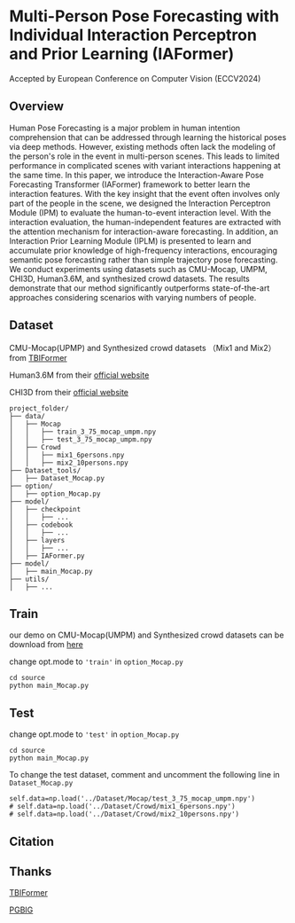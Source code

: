 # Multi-Person Pose Forecasting with Individual Interaction Perceptron and Prior Learning (IAFormer)

Accepted by European Conference on Computer Vision (ECCV2024)
## Overview
Human Pose Forecasting is a major problem in human intention comprehension that can be addressed through learning the historical poses via deep methods. However, existing methods often lack the modeling of the person's role in the event in multi-person scenes. This leads to limited performance in complicated scenes with variant interactions happening at the same time. In this paper, we introduce the Interaction-Aware Pose Forecasting Transformer (IAFormer) framework to better learn the interaction features. With the key insight that the event often involves only part of the people in the scene, we designed the Interaction Perceptron Module (IPM) to evaluate the human-to-event interaction level. With the interaction evaluation, the human-independent features are extracted with the attention mechanism for interaction-aware forecasting. In addition, an Interaction Prior Learning Module (IPLM) is presented to learn and accumulate prior knowledge of high-frequency interactions, encouraging semantic pose forecasting rather than simple trajectory pose forecasting. We conduct experiments using datasets such as CMU-Mocap, UMPM, CHI3D, Human3.6M, and synthesized crowd datasets. The results demonstrate that our method significantly outperforms state-of-the-art approaches considering scenarios with varying numbers of people.

## Dataset
CMU-Mocap(UPMP) and Synthesized crowd datasets （Mix1 and Mix2）from [TBIFormer](https://github.com/xiaogangpeng/TBIFormer)

Human3.6M from their [official website](http://vision.imar.ro/human3.6m/description.php)

CHI3D from their [official website](https://ci3d.imar.ro/chi3d)
```
project_folder/
├── data/
│   ├── Mocap
│   │   ├── train_3_75_mocap_umpm.npy
│   │   ├── test_3_75_mocap_umpm.npy
│   ├── Crowd
│   │   ├── mix1_6persons.npy
│   │   ├── mix2_10persons.npy
├── Dataset_tools/
│   ├── Dataset_Mocap.py
├── option/
│   ├── option_Mocap.py
├── model/
│   ├── checkpoint
│   │   ├── ...
│   ├── codebook
│   │   ├── ...
│   ├── layers
│   │   ├── ...
│   ├── IAFormer.py
├── model/
│   ├── main_Mocap.py
├── utils/
│   ├── ...
```
## Train
our demo on CMU-Mocap(UMPM) and Synthesized crowd datasets can be download from [here](https://drive.google.com/drive/folders/1GZPz_wv2Pw7F38Xc9PKUH6f-zNHwnlXU?usp=share_link)

change opt.mode to `'train'` in `option_Mocap.py`
```
cd source
python main_Mocap.py
```
## Test
change opt.mode to `'test'` in `option_Mocap.py`
```
cd source
python main_Mocap.py
```
To change the test dataset, comment and uncomment the following line in `Dataset_Mocap.py`
```
self.data=np.load('../Dataset/Mocap/test_3_75_mocap_umpm.npy')
# self.data=np.load('../Dataset/Crowd/mix1_6persons.npy')
# self.data=np.load('../Dataset/Crowd/mix2_10persons.npy')
```
## Citation


## Thanks
[TBIFormer](https://github.com/xiaogangpeng/TBIFormer)

[PGBIG](https://github.com/705062791/PGBIG)